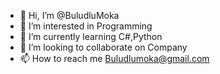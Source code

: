 - 👋 Hi, I’m @BuludluMoka
- 👀 I’m interested in Programming
- 🌱 I’m currently learning C#,Python
- 💞️ I’m looking to collaborate on Company
- 📫 How to reach me Buludlumoka@gmail.com

<!---
BuludluMoka/BuludluMoka is a ✨ special ✨ repository because its `README.md` (this file) appears on your GitHub profile.
You can click the Preview link to take a look at your changes.
--->
